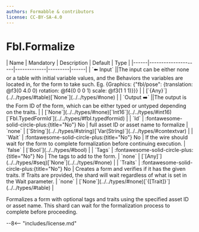 ```yaml
---
authors: Formabble & contributors
license: CC-BY-SA-4.0
---
```



# Fbl.Formalize

<div class="sh-parameters" markdown="1">
| Name | Mandatory | Description | Default | Type |
|------|---------------------|-------------|---------|------|
| `⬅️ Input` ||The input can be either none or a table with initial variable values, and the Behaviors the variables are located in, for the form to take such. Eg. {Graphics: {"fbl/pose": {translation: @f3(0 4.0 0) rotation: @f4(0 0 0 1) scale: @f3(1 1 1)}}} | | [`{Any}`](../../types/#table)[`None`](../../types/#none) |
| `Output ➡️` ||The output is the Form ID of the form, which can be either typed or untyped depending on the traits. | | [`None`](../../types/#none)[`Int16`](../../types/#int16)[`Fbl.TypedFormId`](../../types/#fbl.typedformid) |
| `Id` | :fontawesome-solid-circle-plus:{title="No"} No  | full asset ID or asset name to formalize | `none` | [`String`](../../types/#string)[`Var(String)`](../../types/#contextvar) |
| `Wait` | :fontawesome-solid-circle-plus:{title="No"} No  | If the wire should wait for the form to complete formalization before continuing execution. | `false` | [`Bool`](../../types/#bool) |
| `Tags` | :fontawesome-solid-circle-plus:{title="No"} No  | The tags to add to the form. | `none` | [`[Any]`](../../types/#seq)[`None`](../../types/#none) |
| `Traits` | :fontawesome-solid-circle-plus:{title="No"} No  | Creates a form and verifies if it has the given traits. If Traits are provided, the shard will wait regardless of what is set in the Wait parameter. | `none` | [`None`](../../types/#none)[`{[Trait]}`](../../types/#table) |

</div>

Formalizes a form with optional tags and traits using the specified asset ID or asset name. This shard can wait for the formalization process to complete before proceeding.

--8<-- "includes/license.md"

